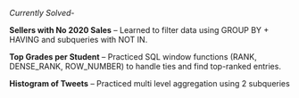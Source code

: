 *Currently Solved*-

**Sellers with No 2020 Sales** – Learned to filter data using GROUP BY + HAVING and subqueries with NOT IN.

**Top Grades per Student** – Practiced SQL window functions (RANK, DENSE_RANK, ROW_NUMBER) to handle ties and find top-ranked entries.

**Histogram of Tweets** – Practiced multi level aggregation using 2 subqueries
